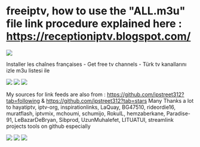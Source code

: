 # freeiptv, how to use the "ALL.m3u" file link procedure explained here : https://receptioniptv.blogspot.com/

<img src="https://i.ibb.co/GfrdS1FM/groups0202.png">

Installer les chaînes françaises - Get free tv channels - Türk tv kanallarını izle m3u listesi ile

<img src="http://i.ibb.co/19nnp7n/Screenshot-20220929-084632.png">

<img src="http://i.ibb.co/RTgmmSd/1gen1.png">

<img src="http://i.ibb.co/PGHHzN9/Screenshot-20221116-080112.png">

My sources for link feeds are also from : https://github.com/ipstreet312?tab=following & https://github.com/ipstreet312?tab=stars
Many Thanks a lot to hayatiptv, iptv-org, inspirationlinks, LaQuay, BG47510, rideordie16, muratflash, iptvmix, mchoumi, schumijo, RokuIL, hemzaberkane, Paradise-91, LeBazarDeBryan, Sibprod, UzunMuhalefet, LITUATUI, streamlink projects tools on github especially

<img src="https://i.ibb.co/566zZTz/power240205.jpg">

<img src="https://i.ibb.co/fMdnbfk/deluxe240205.jpg">

<img src="https://i.ibb.co/bPbpR36/france240205.jpg">
